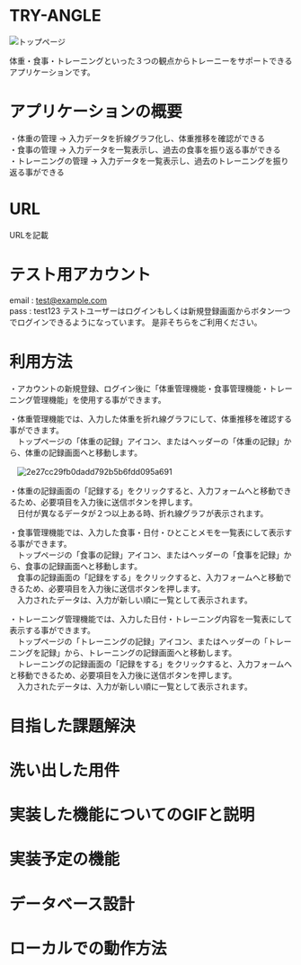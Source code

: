 # TRY-ANGLE

![トップページ](https://i.gyazo.com/c75352073992a109d4669077fb5b39cf.jpg)

体重・食事・トレーニングといった３つの観点からトレーニーをサポートできるアプリケーションです。

# アプリケーションの概要
・体重の管理          →  入力データを折線グラフ化し、体重推移を確認ができる<br>
・食事の管理          →  入力データを一覧表示し、過去の食事を振り返る事ができる<br>
・トレーニングの管理  →  入力データを一覧表示し、過去のトレーニングを振り返る事ができる

# URL
URLを記載

# テスト用アカウント
email : test@example.com<br>
pass  : test123
テストユーザーはログインもしくは新規登録画面からボタン一つでログインできるようになっています。 是非そちらをご利用ください。


# 利用方法
・アカウントの新規登録、ログイン後に「体重管理機能・食事管理機能・トレーニング管理機能」を使用する事ができます。

・体重管理機能では、入力した体重を折れ線グラフにして、体重推移を確認する事ができます。<br>
　トップページの「体重の記録」アイコン、またはヘッダーの「体重の記録」から、体重の記録画面へと移動します。<br>

　![2e27cc29fb0dadd792b5b6fdd095a691](https://user-images.githubusercontent.com/78146812/112335187-5d03a080-8cff-11eb-9f25-a932a402badf.gif)


・体重の記録画面の「記録する」をクリックすると、入力フォームへと移動できるため、必要項目を入力後に送信ボタンを押します。<br>
　日付が異なるデータが２つ以上ある時、折れ線グラフが表示されます。

・食事管理機能では、入力した食事・日付・ひとことメモを一覧表にして表示する事ができます。<br>
　トップページの「食事の記録」アイコン、またはヘッダーの「食事を記録」から、食事の記録画面へと移動します。<br>
　食事の記録画面の「記録をする」をクリックすると、入力フォームへと移動できるため、必要項目を入力後に送信ボタンを押します。<br>
　入力されたデータは、入力が新しい順に一覧として表示されます。
 
 ・トレーニング管理機能では、入力した日付・トレーニング内容を一覧表にして表示する事ができます。<br>
　トップページの「トレーニングの記録」アイコン、またはヘッダーの「トレーニングを記録」から、トレーニングの記録画面へと移動します。<br>
　トレーニングの記録画面の「記録をする」をクリックすると、入力フォームへと移動できるため、必要項目を入力後に送信ボタンを押します。<br>
　入力されたデータは、入力が新しい順に一覧として表示されます。


# 目指した課題解決


# 洗い出した用件


# 実装した機能についてのGIFと説明


# 実装予定の機能
# データベース設計
# ローカルでの動作方法
